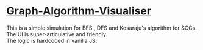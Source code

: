 # [Graph-Algorithm-Visualiser](https://686c1176db87cd000888a73b--fancy-heliotrope-3fa8e3.netlify.app/)
This is a simple simulation for BFS , DFS and Kosaraju's algorithm for SCCs.<br>
The UI is super-articulative and friendly. <br>
The logic is hardcoded in vanilla JS.

